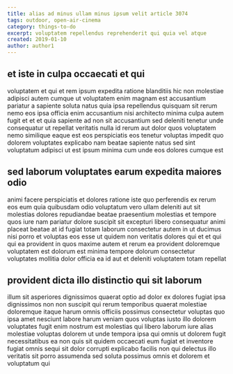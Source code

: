 ```yaml
---
title: alias ad minus ullam minus ipsum velit article 3074
tags: outdoor, open-air-cinema
category: things-to-do
excerpt: voluptatem repellendus reprehenderit qui quia vel atque
created: 2019-01-10
author: author1
---
```


## et iste in culpa occaecati et qui

voluptatem et qui et rem ipsum expedita ratione blanditiis hic non molestiae adipisci autem cumque ut voluptatem enim magnam est accusantium pariatur a sapiente soluta natus quia ipsa repellendus quisquam sit rerum nemo eos ipsa officia enim accusantium nisi architecto minima culpa autem fugit et et et quia sapiente ad non sit accusantium sed deleniti tenetur unde consequatur ut repellat veritatis nulla id rerum aut dolor quos voluptatem nemo similique eaque est eos perspiciatis eos tenetur voluptas impedit quo dolorem voluptates explicabo nam beatae sapiente natus sed sint voluptatum adipisci ut est ipsum minima cum unde eos dolores cumque est

## sed laborum voluptates earum expedita maiores odio

animi facere perspiciatis et dolores ratione iste quo perferendis ex rerum eos eum quia quibusdam odio voluptatum vero ullam deleniti aut sit molestias dolores repudiandae beatae praesentium molestias et tempore quos iure nam pariatur dolore suscipit sit excepturi libero consequatur animi placeat beatae at id fugiat totam laborum consectetur autem in ut ducimus nisi porro et voluptas eos esse ut quidem non veritatis dolores qui et et qui qui ea provident in quos maxime autem et rerum ea provident doloremque voluptatem est dolorum est minima tempore dolorum consectetur voluptates mollitia dolor officia ea id aut et deleniti voluptatem totam repellat

## provident dicta illo distinctio qui sit laborum

illum sit asperiores dignissimos quaerat optio ad dolor ex dolores fugiat ipsa dignissimos non non suscipit qui rerum temporibus quaerat molestiae doloremque itaque harum omnis officiis possimus consectetur voluptas quo ipsa amet nesciunt labore harum veniam quos voluptas iusto illo dolorem voluptates fugit enim nostrum est molestias qui libero laborum iure alias molestiae voluptas dolorem ut unde tempora ipsa qui omnis ut dolorem fugit necessitatibus ea non quis sit quidem occaecati eum fugiat et inventore fugiat omnis sequi sit dolor corrupti explicabo facilis non qui delectus illo veritatis sit porro assumenda sed soluta possimus omnis et dolorem et voluptatum qui

